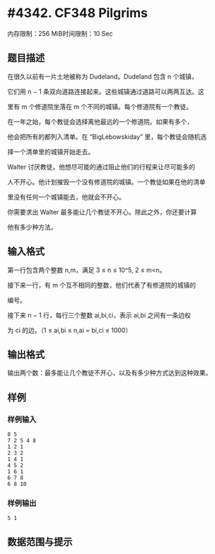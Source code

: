 # #4342. CF348  Pilgrims

内存限制：256 MiB时间限制：10 Sec

## 题目描述

在很久以前有一片土地被称为 Dudeland。Dudeland 包含 n 个城镇，

它们用 n &minus; 1 条双向道路连接起来。这些城镇通过道路可以两两互达。这

里有 m 个修道院坐落在 m 个不同的城镇。每个修道院有一个教徒。

在一年之始，每个教徒会选择离他最远的一个修道院。如果有多个，

他会把所有的都列入清单。在 &ldquo;BigLebowskiday&rdquo; 里，每个教徒会随机选

择一个清单里的城镇开始走去。

Walter 讨厌教徒。他想尽可能的通过阻止他们的行程来让尽可能多的

人不开心。他计划摧毁一个没有修道院的城镇。一个教徒如果在他的清单

里没有任何一个城镇能去，他就会不开心。

你需要求出 Walter 最多能让几个教徒不开心。除此之外，你还要计算

他有多少种方法。

## 输入格式

第一行包含两个整数 n,m，满足 3 &le; n &le; 10^5, 2 &le; m<n。

接下来一行，有 m 个互不相同的整数，他们代表了有修道院的城镇的

编号。

接下来 n &minus; 1 行，每行三个整数 ai,bi,ci，表示 ai,bi 之间有一条边权

为 ci 的边。（1 &le; ai,bi &le; n,ai = bi,ci &le; 1000）

## 输出格式

输出两个数：最多能让几个教徒不开心，以及有多少种方式达到这种效果。

## 样例

### 样例输入

    
    8 5
    7 2 5 4 8
    1 2 1
    2 3 2
    1 4 1
    4 5 2
    1 6 1
    6 7 8
    6 8 10
    

### 样例输出

    
    5 1
    

## 数据范围与提示
